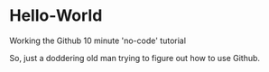 # Hello-World
Working the Github 10 minute 'no-code' tutorial

So, just a doddering old man trying to figure out how to use Github.

